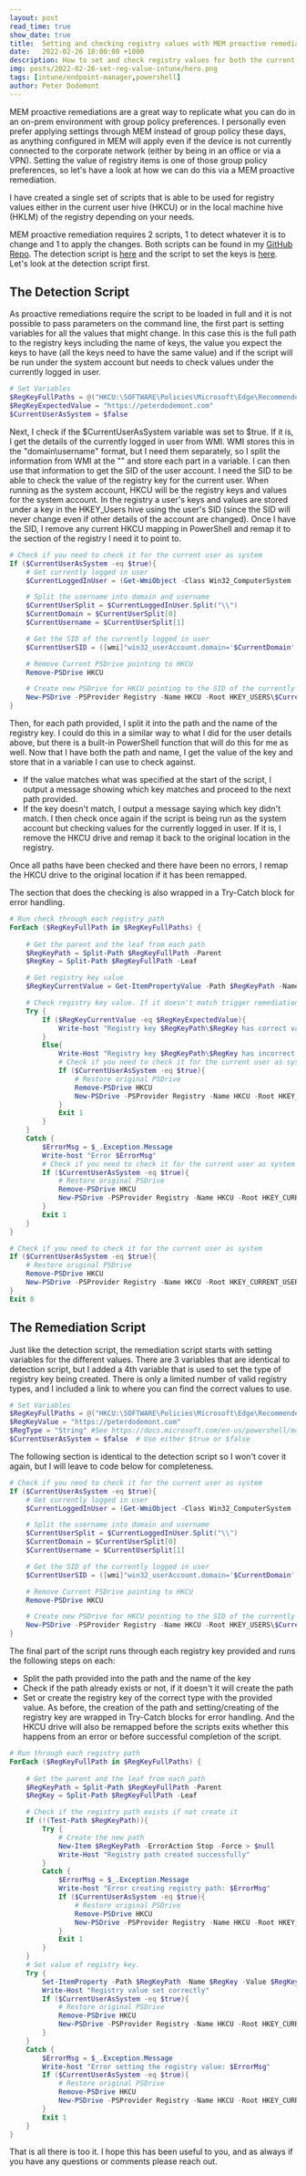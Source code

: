 ```yaml
---
layout: post
read_time: true
show_date: true
title:  Setting and checking registry values with MEM proactive remediations
date:   2022-02-26 10:00:00 +1000
description: How to set and check registry values for both the current user and the local machine using Microsoft Endpoint Manager proactive remediations.
img: posts/2022-02-26-set-reg-value-intune/hero.png
tags: [intune/endpoint-manager,powershell]
author: Peter Dodemont
---
```

MEM proactive remediations are a great way to replicate what you can do in an on-prem environment with group policy preferences. I personally even prefer applying settings through MEM instead of group policy these days, as anything configured in MEM will apply even if the device is not currently connected to the corporate network (either by being in an office or via a VPN).
Setting the value of registry items is one of those group policy preferences, so let's have a look at how we can do this via a MEM proactive remediation.

I have created a single set of scripts that is able to be used for registry values either in the current user hive (HKCU) or in the local machine hive (HKLM) of the registry depending on your needs.

MEM proactive remediation requires 2 scripts, 1 to detect whatever it is to change and 1 to apply the changes. Both scripts can be found in my [GitHub Repo](https://github.com/PeterDodemont/Scripts). The detection script is [here](https://github.com/PeterDodemont/Scripts/blob/main/Intune/ProactiveRem-RegValue-Detection.ps1) and the script to set the keys is [here](https://github.com/PeterDodemont/Scripts/blob/main/Misc/Set-RegValue.ps1).
Let's look at the detection script first.

## The Detection Script
As proactive remediations require the script to be loaded in full and it is not possible to pass parameters on the command line, the first part is setting variables for all the values that might change. In this case this is the full path to the registry keys including the name of keys, the value you expect the keys to have (all the keys need to have the same value) and if the script will be run under the system account but needs to check values under the currently logged in user.
```powershell
# Set Variables
$RegKeyFullPaths = @("HKCU:\SOFTWARE\Policies\Microsoft\Edge\Recommended\NewTabPageLocation")
$RegKeyExpectedValue = "https://peterdodemont.com"
$CurrentUserAsSystem = $false
```

Next, I check if the $CurrentUserAsSystem variable was set to $true. If it is, I get the details of the currently logged in user from WMI. WMI stores this in the "domain\username" format, but I need them separately, so I split the information from WMI at the "\" and store each part in a variable. I can then use that information to get the SID of the user account. I need the SID to be able to check the value of the registry key for the current user. When running as the system account, HKCU will be the registry keys and values for the system account. In the registry a user's keys and values are stored under a key in the HKEY_Users hive using the user's SID (since the SID will never change even if other details of the account are changed).
Once I have the SID, I remove any current HKCU mapping in PowerShell and remap it to the section of the registry I need it to point to.
```powershell
# Check if you need to check it for the current user as system
If ($CurrentUserAsSystem -eq $true){
    # Get currently logged in user
    $CurrentLoggedInUser = (Get-WmiObject -Class Win32_ComputerSystem -Property Username).Username

    # Split the username into domain and username
    $CurrentUserSplit = $CurrentLoggedInUser.Split("\\")
    $CurrentDomain = $CurrentUserSplit[0]
    $CurrentUsername = $CurrentUserSplit[1]

    # Get the SID of the currently logged in user
    $CurrentUserSID = ([wmi]"win32_userAccount.domain='$CurrentDomain',Name='$CurrentUsername'").SID

    # Remove Current PSDrive pointing to HKCU
    Remove-PSDrive HKCU

    # Create new PSDrive for HKCU pointing to the SID of the currently logged in user under HKEY_USERS
    New-PSDrive -PSProvider Registry -Name HKCU -Root HKEY_USERS\$CurrentUserSID > $null
}
```
Then, for each path provided, I split it into the path and the name of the registry key. I could do this in a similar way to what I did for the user details above, but there is a built-in PowerShell function that will do this for me as well.
Now that I have both the path and name, I get the value of the key and store that in a variable I can use to check against.
* If the value matches what was specified at the start of the script, I output a message showing which key matches and proceed to the next path provided.
* If the key doesn't match, I output a message saying which key didn't match. I then check once again if the script is being run as the system account but checking values for the currently logged in user. If it is, I remove the HKCU drive and remap it back to the original location in the registry.

Once all paths have been checked and there have been no errors, I remap the HKCU drive to the original location if it has been remapped.

The section that does the checking is also wrapped in a Try-Catch block for error handling.
```powershell
# Run check through each registry path
ForEach ($RegKeyFullPath in $RegKeyFullPaths) {
    
    # Get the parent and the leaf from each path
    $RegKeyPath = Split-Path $RegKeyFullPath -Parent
    $RegKey = Split-Path $RegKeyFullPath -Leaf

    # Get registry key value
    $RegKeyCurrentValue = Get-ItemPropertyValue -Path $RegKeyPath -Name $RegKey -ErrorAction SilentlyContinue

    # Check registry key value. If it doesn't match trigger remediation.
    Try {
        If ($RegKeyCurrentValue -eq $RegKeyExpectedValue){
            Write-host "Registry key $RegKeyPath\$RegKey has correct value."
        }
        Else{
            Write-Host "Registry key $RegKeyPath\$RegKey has incorrect value."
            # Check if you need to check it for the current user as system
            If ($CurrentUserAsSystem -eq $true){
                # Restore original PSDrive
                Remove-PSDrive HKCU
                New-PSDrive -PSProvider Registry -Name HKCU -Root HKEY_CURRENT_USER > $null
            }
            Exit 1
        }
    }
    Catch {
        $ErrorMsg = $_.Exception.Message
        Write-host "Error $ErrorMsg"
        # Check if you need to check it for the current user as system
        If ($CurrentUserAsSystem -eq $true){
            # Restore original PSDrive
            Remove-PSDrive HKCU
            New-PSDrive -PSProvider Registry -Name HKCU -Root HKEY_CURRENT_USER > $null
        }
        Exit 1
    }
}

# Check if you need to check it for the current user as system
If ($CurrentUserAsSystem -eq $true){
    # Restore original PSDrive
    Remove-PSDrive HKCU
    New-PSDrive -PSProvider Registry -Name HKCU -Root HKEY_CURRENT_USER > $null
}
Exit 0
```

## The Remediation Script
Just like the detection script, the remediation script starts with setting variables for the different values. There are 3 variables that are identical to detection script, but I added a 4th variable that is used to set the type of registry key being created. There is only a limited number of valid registry types, and I included a link to where you can find the correct values to use.
```powershell
# Set Variables
$RegKeyFullPaths = @("HKCU:\SOFTWARE\Policies\Microsoft\Edge\Recommended\NewTabPageLocation")
$RegKeyValue = "https://peterdodemont.com"
$RegType = "String" #See https://docs.microsoft.com/en-us/powershell/module/microsoft.powershell.management/set-itemproperty for support types
$CurrentUserAsSystem = $false  # Use either $true or $false
```

The following section is identical to the detection script so I won't cover it again, but I will leave to code below for completeness.
```powershell
# Check if you need to check it for the current user as system
If ($CurrentUserAsSystem -eq $true){
    # Get currently logged in user
    $CurrentLoggedInUser = (Get-WmiObject -Class Win32_ComputerSystem -Property Username).Username

    # Split the username into domain and username
    $CurrentUserSplit = $CurrentLoggedInUser.Split("\\")
    $CurrentDomain = $CurrentUserSplit[0]
    $CurrentUsername = $CurrentUserSplit[1]

    # Get the SID of the currently logged in user
    $CurrentUserSID = ([wmi]"win32_userAccount.domain='$CurrentDomain',Name='$CurrentUsername'").SID

    # Remove Current PSDrive pointing to HKCU
    Remove-PSDrive HKCU

    # Create new PSDrive for HKCU pointing to the SID of the currently logged in user under HKEY_USERS
    New-PSDrive -PSProvider Registry -Name HKCU -Root HKEY_USERS\$CurrentUserSID > $null
}
```

The final part of the script runs through each registry key provided and runs the following steps on each:
* Split the path provided into the path and the name of the key
* Check if the path already exists or not, if it doesn't it will create the path
* Set or create the registry key of the correct type with the provided value.
As before, the creation of the path and setting/creating of the registry key are wrapped in Try-Catch blocks for error handling. And the HKCU drive will also be remapped before the scripts exits whether this happens from an error or before successful completion of the script.
```powershell
# Run through each registry path
ForEach ($RegKeyFullPath in $RegKeyFullPaths) {
    
    # Get the parent and the leaf from each path
    $RegKeyPath = Split-Path $RegKeyFullPath -Parent
    $RegKey = Split-Path $RegKeyFullPath -Leaf

    # Check if the registry path exists if not create it
    If (!(Test-Path $RegKeyPath)){
        Try {
            # Create the new path
            New-Item $RegKeyPath -ErrorAction Stop -Force > $null
            Write-Host "Registry path created successfully"
        }
        Catch {
            $ErrorMsg = $_.Exception.Message
            Write-host "Error creating registry path: $ErrorMsg"
            If ($CurrentUserAsSystem -eq $true){
                # Restore original PSDrive
                Remove-PSDrive HKCU
                New-PSDrive -PSProvider Registry -Name HKCU -Root HKEY_CURRENT_USER > $null
            }
            Exit 1
        }
    }
    # Set value of registry key.
    Try {
        Set-ItemProperty -Path $RegKeyPath -Name $RegKey -Value $RegKeyValue -Type $RegType -ErrorAction Stop -Force
        Write-Host "Registry value set correctly"
        If ($CurrentUserAsSystem -eq $true){
            # Restore original PSDrive
            Remove-PSDrive HKCU
            New-PSDrive -PSProvider Registry -Name HKCU -Root HKEY_CURRENT_USER > $null
        }
    }
    Catch {
        $ErrorMsg = $_.Exception.Message
        Write-host "Error setting the registry value: $ErrorMsg"
        If ($CurrentUserAsSystem -eq $true){
            # Restore original PSDrive
            Remove-PSDrive HKCU
            New-PSDrive -PSProvider Registry -Name HKCU -Root HKEY_CURRENT_USER > $null
        }
        Exit 1
    }
}
```

That is all there is too it. I hope this has been useful to you, and as always if you have any questions or comments please reach out.